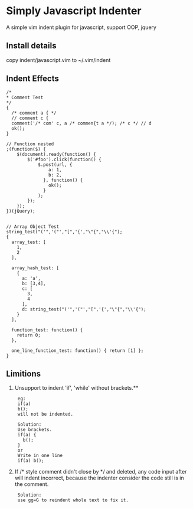 Simply Javascript Indenter
==========================
A simple vim indent plugin for javascript, support OOP, jquery

Install details
---------------

copy indent/javascript.vim to ~/.vim/indent

Indent Effects
--------------
    /*
    * Comment Test 
    */
    {
      /* comment a { */
      // comment c {
      comment('/* com' c, a /* commen{t a */); /* c */ // d
      ok();
    }

    // Function nested
    ;(function($) {
        $(document).ready(function() {
            $('#foo').click(function() {
                $.post(url, {
                    a: 1, 
                    b: 2,
                  }, function() {
                    ok(); 
                  }
                );
            });
        });
    })(jQuery);


    // Array Object Test
    string_test("('",'("',"[",'{',"\"{","\\'{"); 
    {
      array_test: [
        1,
        2
      ],

      array_hash_test: [
        {
          a: 'a',
          b: [3,4],
          c: [
            3,
            4
          ],
          d: string_test("('",'("',"[",'{',"\"{","\\'{"); 
        }
      ],

      function_test: function() {
        return 0;
      },

      one_line_function_test: function() { return [1] };
    }

Limitions
---------

1. Unsupport to indent 'if', 'while' without brackets.**

        eg:
        if(a)
        b();
        will not be indented.
        
        Solution:
        Use brackets.
        if(a) {
          b();
        }
        or
        Write in one line
        if(a) b();

2. If /* style comment didn't close by */ and deleted, any code input after will indent incorrect, because the indenter consider the code still is in the comment.

        Solution:
        use gg=G to reindent whole text to fix it.
